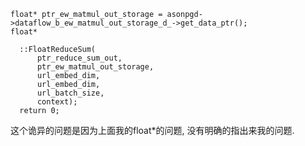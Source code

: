 ```
float* ptr_ew_matmul_out_storage = asonpgd->dataflow_b_ew_matmul_out_storage_d_->get_data_ptr();
float*

  ::FloatReduceSum(
      ptr_reduce_sum_out,
      ptr_ew_matmul_out_storage,
      url_embed_dim,
      url_embed_dim,
      url_batch_size,
      context);
  return 0;

```

这个诡异的问题是因为上面我的float*的问题, 没有明确的指出来我的问题.

